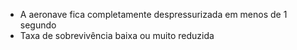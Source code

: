 - A aeronave fica completamente despressurizada em menos de 1 segundo
- Taxa de sobrevivência baixa ou muito reduzida